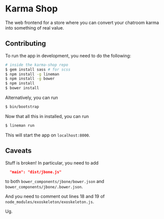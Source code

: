 # Karma Shop

The web frontend for a store where you can convert your chatroom karma
into something of real value.

## Contributing

To run the app in development, you need to do the following:

```sh
# inside the karma-shop repo
$ gem install sass # for scss
$ npm install -g lineman
$ npm install -g bower
$ npm install
$ bower install
```

Alternatively, you can run

```sh
$ bin/bootstrap
```

Now that all this in installed, you can run

```sh
$ lineman run
```

This will start the app on `localhost:8000`.


## Caveats

Stuff is broken!  In particular, you need to add

```json
  "main": "dist/jbone.js"
````

to both `bower_components/jbone/bower.json` and `bower_components/jbone/.bower.json`.

And you need to comment out lines 18 and 19 of `node_modules/exoskeleton/exoskeleton.js`.

Ug.
